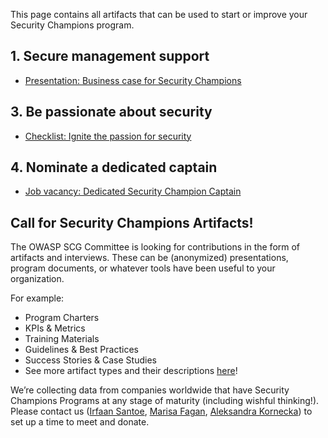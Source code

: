 This page contains all artifacts that can be used to start or improve your Security Champions program.

## 1. Secure management support
- [Presentation: Business case for Security Champions](assets/artifacts/security%20champions%20(updated).pptx)

## 3. Be passionate about security
- [Checklist: Ignite the passion for security](assets/artifacts/Security%20Champions%20Guide%20-%20Be%20Passionate%20About%20Security%20-%20Checklist.pdf)

## 4. Nominate a dedicated captain
- [Job vacancy: Dedicated Security Champion Captain](assets/artifacts/Security%20Champions%20Guide%20%2D%20Nominate%20a%20dedicated%20Captain%20%2D%20Job%20vacancy.pdf)

## Call for Security Champions Artifacts!
The OWASP SCG Committee is looking for contributions in the form of artifacts and interviews. These can be (anonymized) presentations, program documents, or whatever tools have been useful to your organization.

For example:

* Program Charters
* KPIs & Metrics
* Training Materials
* Guidelines & Best Practices
* Success Stories & Case Studies
* See more artifact types and their descriptions [here](https://docs.google.com/document/d/1eZHaBUMBxHmSLTVAhdaGVvZNl3MP5Fe-UCNFBuyY9RA/edit?usp=sharing)!

We’re collecting data from companies worldwide that have Security Champions Programs at any stage of maturity (including wishful thinking!). Please contact us ([Irfaan Santoe](https://www.linkedin.com/in/irfaansantoe/), [Marisa Fagan](https://www.linkedin.com/in/marisafagan/), [Aleksandra Kornecka](https://www.linkedin.com/in/aleksandrakornecka/)) to set up a time to meet and donate.
